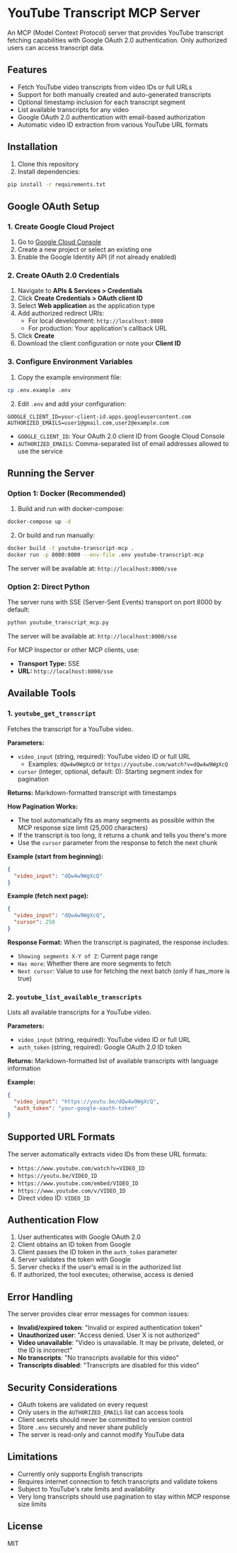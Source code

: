 # YouTube Transcript MCP Server

An MCP (Model Context Protocol) server that provides YouTube transcript fetching capabilities with Google OAuth 2.0 authentication. Only authorized users can access transcript data.

## Features

- Fetch YouTube video transcripts from video IDs or full URLs
- Support for both manually created and auto-generated transcripts
- Optional timestamp inclusion for each transcript segment
- List available transcripts for any video
- Google OAuth 2.0 authentication with email-based authorization
- Automatic video ID extraction from various YouTube URL formats

## Installation

1. Clone this repository
2. Install dependencies:

```bash
pip install -r requirements.txt
```

## Google OAuth Setup

### 1. Create Google Cloud Project

1. Go to [Google Cloud Console](https://console.cloud.google.com/)
2. Create a new project or select an existing one
3. Enable the Google Identity API (if not already enabled)

### 2. Create OAuth 2.0 Credentials

1. Navigate to **APIs & Services > Credentials**
2. Click **Create Credentials > OAuth client ID**
3. Select **Web application** as the application type
4. Add authorized redirect URIs:
   - For local development: `http://localhost:8080`
   - For production: Your application's callback URL
5. Click **Create**
6. Download the client configuration or note your **Client ID**

### 3. Configure Environment Variables

1. Copy the example environment file:

```bash
cp .env.example .env
```

2. Edit `.env` and add your configuration:

```env
GOOGLE_CLIENT_ID=your-client-id.apps.googleusercontent.com
AUTHORIZED_EMAILS=user1@gmail.com,user2@example.com
```

- `GOOGLE_CLIENT_ID`: Your OAuth 2.0 client ID from Google Cloud Console
- `AUTHORIZED_EMAILS`: Comma-separated list of email addresses allowed to use the service

## Running the Server

### Option 1: Docker (Recommended)

1. Build and run with docker-compose:

```bash
docker-compose up -d
```

2. Or build and run manually:

```bash
docker build -t youtube-transcript-mcp .
docker run -p 8000:8000 --env-file .env youtube-transcript-mcp
```

The server will be available at: `http://localhost:8000/sse`

### Option 2: Direct Python

The server runs with SSE (Server-Sent Events) transport on port 8000 by default:

```bash
python youtube_transcript_mcp.py
```

The server will be available at: `http://localhost:8000/sse`

For MCP Inspector or other MCP clients, use:
- **Transport Type:** SSE
- **URL:** `http://localhost:8000/sse`

## Available Tools

### 1. `youtube_get_transcript`

Fetches the transcript for a YouTube video.

**Parameters:**
- `video_input` (string, required): YouTube video ID or full URL
  - Examples: `dQw4w9WgXcQ` or `https://youtube.com/watch?v=dQw4w9WgXcQ`
- `cursor` (integer, optional, default: 0): Starting segment index for pagination

**Returns:** Markdown-formatted transcript with timestamps

**How Pagination Works:**
- The tool automatically fits as many segments as possible within the MCP response size limit (25,000 characters)
- If the transcript is too long, it returns a chunk and tells you there's more
- Use the `cursor` parameter from the response to fetch the next chunk

**Example (start from beginning):**
```json
{
  "video_input": "dQw4w9WgXcQ"
}
```

**Example (fetch next page):**
```json
{
  "video_input": "dQw4w9WgXcQ",
  "cursor": 250
}
```

**Response Format:**
When the transcript is paginated, the response includes:
- `Showing segments X-Y of Z`: Current page range
- `Has more`: Whether there are more segments to fetch
- `Next cursor`: Value to use for fetching the next batch (only if has_more is true)

### 2. `youtube_list_available_transcripts`

Lists all available transcripts for a YouTube video.

**Parameters:**
- `video_input` (string, required): YouTube video ID or full URL
- `auth_token` (string, required): Google OAuth 2.0 ID token

**Returns:** Markdown-formatted list of available transcripts with language information

**Example:**
```json
{
  "video_input": "https://youtu.be/dQw4w9WgXcQ",
  "auth_token": "your-google-oauth-token"
}
```

## Supported URL Formats

The server automatically extracts video IDs from these URL formats:

- `https://www.youtube.com/watch?v=VIDEO_ID`
- `https://youtu.be/VIDEO_ID`
- `https://www.youtube.com/embed/VIDEO_ID`
- `https://www.youtube.com/v/VIDEO_ID`
- Direct video ID: `VIDEO_ID`

## Authentication Flow

1. User authenticates with Google OAuth 2.0
2. Client obtains an ID token from Google
3. Client passes the ID token in the `auth_token` parameter
4. Server validates the token with Google
5. Server checks if the user's email is in the authorized list
6. If authorized, the tool executes; otherwise, access is denied

## Error Handling

The server provides clear error messages for common issues:

- **Invalid/expired token**: "Invalid or expired authentication token"
- **Unauthorized user**: "Access denied. User X is not authorized"
- **Video unavailable**: "Video is unavailable. It may be private, deleted, or the ID is incorrect"
- **No transcripts**: "No transcripts available for this video"
- **Transcripts disabled**: "Transcripts are disabled for this video"

## Security Considerations

- OAuth tokens are validated on every request
- Only users in the `AUTHORIZED_EMAILS` list can access tools
- Client secrets should never be committed to version control
- Store `.env` securely and never share publicly
- The server is read-only and cannot modify YouTube data

## Limitations

- Currently only supports English transcripts
- Requires internet connection to fetch transcripts and validate tokens
- Subject to YouTube's rate limits and availability
- Very long transcripts should use pagination to stay within MCP response size limits

## License

MIT
